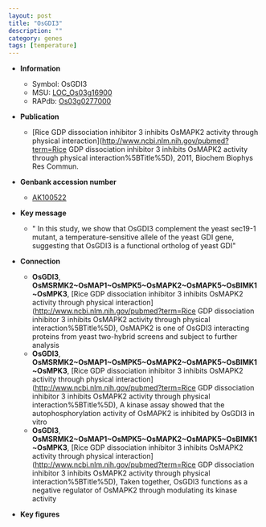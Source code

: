 ```yaml
---
layout: post
title: "OsGDI3"
description: ""
category: genes
tags: [temperature]
---
```


* **Information**  
    + Symbol: OsGDI3  
    + MSU: [LOC_Os03g16900](http://rice.plantbiology.msu.edu/cgi-bin/ORF_infopage.cgi?orf=LOC_Os03g16900)  
    + RAPdb: [Os03g0277000](http://rapdb.dna.affrc.go.jp/viewer/gbrowse_details/irgsp1?name=Os03g0277000)  

* **Publication**  
    + [Rice GDP dissociation inhibitor 3 inhibits OsMAPK2 activity through physical interaction](http://www.ncbi.nlm.nih.gov/pubmed?term=Rice GDP dissociation inhibitor 3 inhibits OsMAPK2 activity through physical interaction%5BTitle%5D), 2011, Biochem Biophys Res Commun.

* **Genbank accession number**  
    + [AK100522](http://www.ncbi.nlm.nih.gov/nuccore/AK100522)

* **Key message**  
    + " In this study, we show that OsGDI3 complement the yeast sec19-1 mutant, a temperature-sensitive allele of the yeast GDI gene, suggesting that OsGDI3 is a functional ortholog of yeast GDI"

* **Connection**  
    + __OsGDI3__, __OsMSRMK2~OsMAP1~OsMPK5~OsMAPK2~OsMAPK5~OsBIMK1~OsMPK3__, [Rice GDP dissociation inhibitor 3 inhibits OsMAPK2 activity through physical interaction](http://www.ncbi.nlm.nih.gov/pubmed?term=Rice GDP dissociation inhibitor 3 inhibits OsMAPK2 activity through physical interaction%5BTitle%5D),  OsMAPK2 is one of OsGDI3 interacting proteins from yeast two-hybrid screens and subject to further analysis
    + __OsGDI3__, __OsMSRMK2~OsMAP1~OsMPK5~OsMAPK2~OsMAPK5~OsBIMK1~OsMPK3__, [Rice GDP dissociation inhibitor 3 inhibits OsMAPK2 activity through physical interaction](http://www.ncbi.nlm.nih.gov/pubmed?term=Rice GDP dissociation inhibitor 3 inhibits OsMAPK2 activity through physical interaction%5BTitle%5D),  A kinase assay showed that the autophosphorylation activity of OsMAPK2 is inhibited by OsGDI3 in vitro
    + __OsGDI3__, __OsMSRMK2~OsMAP1~OsMPK5~OsMAPK2~OsMAPK5~OsBIMK1~OsMPK3__, [Rice GDP dissociation inhibitor 3 inhibits OsMAPK2 activity through physical interaction](http://www.ncbi.nlm.nih.gov/pubmed?term=Rice GDP dissociation inhibitor 3 inhibits OsMAPK2 activity through physical interaction%5BTitle%5D),  Taken together, OsGDI3 functions as a negative regulator of OsMAPK2 through modulating its kinase activity

* **Key figures**  



